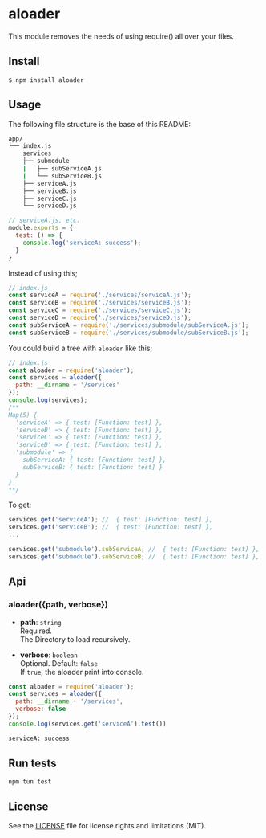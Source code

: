 aloader
=========
This module removes the needs of using require() all over your files.

## Install
```
$ npm install aloader
```

## Usage

The following file structure is the base of this README:

```sh
app/
└── index.js
    services
    ├── submodule
    |   ├── subServiceA.js
    |   └── subServiceB.js
    ├── serviceA.js
    ├── serviceB.js
    ├── serviceC.js
    └── serviceD.js
```
```js
// serviceA.js, etc.
module.exports = {
  test: () => {
    console.log('serviceA: success');
  }
}
```

Instead of using this;

```js
// index.js
const serviceA = require('./services/serviceA.js');
const serviceB = require('./services/serviceB.js');
const serviceC = require('./services/serviceC.js');
const serviceD = require('./services/serviceD.js');
const subServiceA = require('./services/submodule/subServiceA.js');
const subServiceB = require('./services/submodule/subServiceB.js');
```

You could build a tree with `aloader` like this;

```js
// index.js
const aloader = require('aloader');
const services = aloader({
  path: __dirname + '/services'
});
console.log(services);
/**
Map(5) {
  'serviceA' => { test: [Function: test] },
  'serviceB' => { test: [Function: test] },
  'serviceC' => { test: [Function: test] },
  'serviceD' => { test: [Function: test] },
  'submodule' => {
    subServiceA: { test: [Function: test] },
    subServiceB: { test: [Function: test] }
  }
}
**/
```
To get:
```js
services.get('serviceA'); //  { test: [Function: test] },
services.get('serviceB'); //  { test: [Function: test] },
...

services.get('submodule').subServiceA; //  { test: [Function: test] },
services.get('submodule').subServiceB; //  { test: [Function: test] },
```

## Api

### aloader({path, verbose})

- **path**: `string`<br/>
Required. <br/>
The Directory to load recursively.

- **verbose**: `boolean`<br/>
Optional. Default: `false`<br/>
If `true`, the aloader print into console.<br/>

```js
const aloader = require('aloader');
const services = aloader({
  path: __dirname + '/services',
  verbose: false
});
console.log(services.get('serviceA').test())
```

```sh
serviceA: success
```
## Run tests

```
npm tun test
```

## License
See the [LICENSE](https://github.com/mau-io/aloader/blob/master/LICENCE.md) file for license rights and limitations (MIT).
